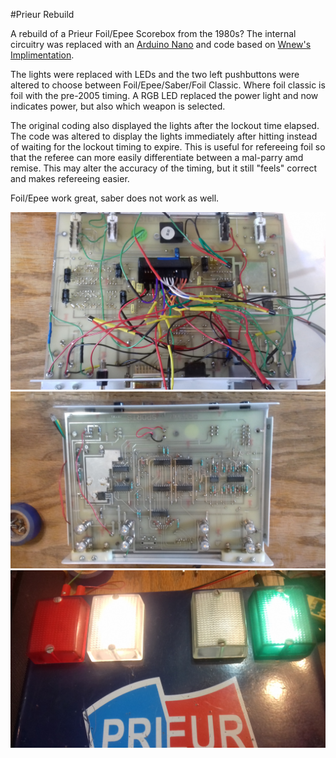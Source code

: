 #Prieur Rebuild

A rebuild of a Prieur Foil/Epee Scorebox from the 1980s? The internal circuitry was replaced with an [Arduino Nano](https://github.com/BenKohn2004/allweaponbox_Prieur_Rebuild/Schematic_Prieur_Sports_MP90_Arduino_Rebuild.pdf) and code based on [Wnew's Implimentation](https://github.com/wnew/fencing_scoring_box).

The lights were replaced with LEDs and the two left pushbuttons were altered to choose between Foil/Epee/Saber/Foil Classic. Where foil classic is foil with the pre-2005 timing. A RGB LED replaced the power light and now indicates power, but also which weapon is selected.

The original coding also displayed the lights after the lockout time elapsed. The code was altered to display the lights immediately after hitting instead of waiting for the lockout timing to expire. This is useful for refereeing foil so that the referee can more easily differentiate between a mal-parry amd remise. This may alter the accuracy of the timing, but it still "feels" correct and makes refereeing easier.

Foil/Epee work great, saber does not work as well.

<img src="Prieur Bottom of Circuit Board.jpg">

<img src="Prieur Top of Circuit Board.jpg">

<img src="Prieur Scoring Box.jpg">

